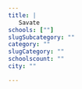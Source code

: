 ```yaml
---
title: |
   Savate
schools: [""]
slugSubcategory: ""
category: ""
slugCategory: ""
schoolscount: ""
city: ""

---
```


